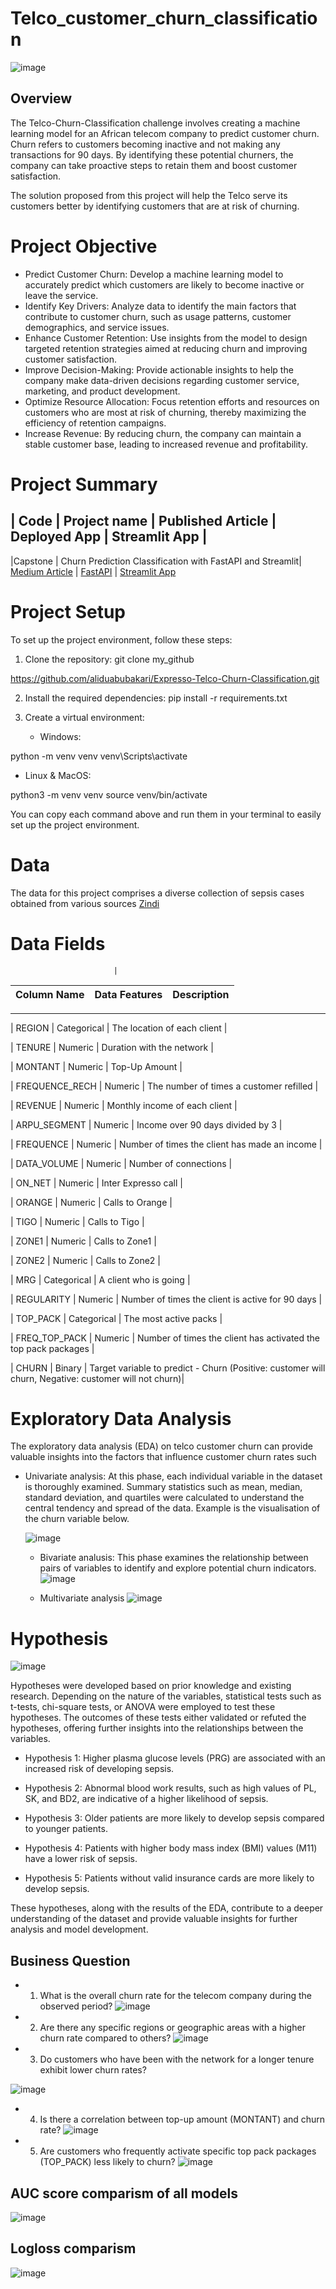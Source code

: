 # Telco_customer_churn_classification
![image](https://github.com/user-attachments/assets/d8a48d46-7a15-4aa4-ab4b-12067e237113)


## Overview
The Telco-Churn-Classification challenge involves creating a machine learning model for an African telecom company to predict customer churn. Churn refers to customers becoming inactive and not making any transactions for 90 days. By identifying these potential churners, the company can take proactive steps to retain them and boost customer satisfaction.

The solution proposed from this project will help the Telco serve its customers better by identifying customers that are at risk of churning.

# Project Objective 
* Predict Customer Churn: Develop a machine learning model to accurately predict which customers are likely to become inactive or leave the service.
* Identify Key Drivers: Analyze data to identify the main factors that contribute to customer churn, such as usage patterns, customer demographics, and service issues.
* Enhance Customer Retention: Use insights from the model to design targeted retention strategies aimed at reducing churn and improving customer satisfaction.
* Improve Decision-Making: Provide actionable insights to help the company make data-driven decisions regarding customer service, marketing, and product development.
* Optimize Resource Allocation: Focus retention efforts and resources on customers who are most at risk of churning, thereby maximizing the efficiency of retention campaigns.
* Increase Revenue: By reducing churn, the company can maintain a stable customer base, leading to increased revenue and profitability.

# Project Summary
|  Code   |  Project name                                             |  Published Article |  Deployed App                                                      | Streamlit App                                  |
-----------------------------------------------------------------------------------------------------------------------------------------------------------------------------------------------------------------
|Capstone | Churn Prediction Classification with FastAPI and Streamlit| [Medium Article](---)     |  [FastAPI](https://abubakari-expresso-churn-prediction-fastapi.hf.space/docs) | [Streamlit App](https://abubakari-expresso-churn-prediction-streamlit.hf.space/)

# Project Setup
To set up the project environment, follow these steps:

1. Clone the repository:
git clone my_github

https://github.com/aliduabubakari/Expresso-Telco-Churn-Classification.git

2. Install the required dependencies:
pip install -r requirements.txt

3. Create a virtual environment:
   * Windows:

python -m venv venv
venv\Scripts\activate
   * Linux & MacOS:

python3 -m venv venv
source venv/bin/activate

You can copy each command above and run them in your terminal to easily set up the project environment.

# Data

The data for this project comprises a diverse collection of sepsis cases obtained from various sources [Zindi](https://zindi.africa/competitions/customer-churn-prediction-challenge-for-azubian)

# Data Fields

                           |
|   Column Name   |  Data Features  |	Description                                                                                            |
|:----------------|:---------------:|:-------------------------------------------------------------------------------------------------------|
---------------------------------------------------------------------------------------------------------------------------------------------
| REGION          | 	Categorical	  |    The location of each client                                                                         |

| TENURE	        |   Numeric	      |    Duration with the network                                                                           |

| MONTANT         |   Numeric	      |    Top-Up Amount                                                                                       |

| FREQUENCE_RECH	|   Numeric	      |    The number of times a customer refilled                                                             |

| REVENUE	        |   Numeric	      |    Monthly income of each client                                                                       |

| ARPU_SEGMENT	  |   Numeric	      |    Income over 90 days divided by 3                                                                    |

| FREQUENCE       |   Numeric	      |    Number of times the client has made an income                                                       |

|  DATA_VOLUME	  |   Numeric	      |    Number of connections                                                                               |

|  ON_NET	        |   Numeric	      |    Inter Expresso call                                                                                 |

|  ORANGE	        |   Numeric	      |    Calls to Orange                                                                                     |

|  TIGO	          |   Numeric	      |    Calls to Tigo                                                                                       |

|  ZONE1	        |   Numeric	      |    Calls to Zone1                                                                                      |

|  ZONE2          |   Numeric       |    Calls to Zone2                                                                                      |

|  MRG	          |   Categorical	  |    A client who is going                                                                               |

|  REGULARITY	    |   Numeric	      |    Number of times the client is active for 90 days                                                    |

|  TOP_PACK       | 	Categorical   |    The most active packs                                                                               |

|  FREQ_TOP_PACK  |   Numeric	      |    Number of times the client has activated the top pack packages                                      |

|  CHURN	        |   Binary	      |   Target variable to predict - Churn (Positive: customer will churn, Negative: customer will not churn)|



# Exploratory Data Analysis
The exploratory data analysis (EDA) on telco customer churn can provide valuable insights into the factors that influence customer churn rates such 

* Univariate analysis: At this phase, each individual variable in the dataset is thoroughly examined. Summary statistics such as mean, median, standard deviation, and quartiles were calculated to understand the central tendency and spread of the data.
  Example is the visualisation of the churn variable below.

  ![image](https://github.com/user-attachments/assets/7cae1def-41b9-4481-a64c-5fc585d1274a)


  * Bivariate analusis: This phase examines the relationship between pairs of variables to identify and explore potential churn indicators.
  ![image](https://github.com/user-attachments/assets/e719ac7c-7f50-41e3-8d5a-82e1e61c1319)


  * Multivariate analysis
 ![image](https://github.com/user-attachments/assets/f063365c-aae1-467e-ad33-dca9d96b8756)


# Hypothesis
![image](https://github.com/user-attachments/assets/c52ffc5e-3544-48c9-84b1-b4030a365986)

Hypotheses were developed based on prior knowledge and existing research. Depending on the nature of the variables, statistical tests such as t-tests, chi-square tests, or ANOVA were employed to test these hypotheses. The outcomes of these tests either validated or refuted the hypotheses, offering further insights into the relationships between the variables.

* Hypothesis 1: Higher plasma glucose levels (PRG) are associated with an increased risk of developing sepsis.

* Hypothesis 2: Abnormal blood work results, such as high values of PL, SK, and BD2, are indicative of a higher likelihood of sepsis.

* Hypothesis 3: Older patients are more likely to develop sepsis compared to younger patients.

* Hypothesis 4: Patients with higher body mass index (BMI) values (M11) have a lower risk of sepsis.

* Hypothesis 5: Patients without valid insurance cards are more likely to develop sepsis.

These hypotheses, along with the results of the EDA, contribute to a deeper understanding of the dataset and provide valuable insights for further analysis and model development.

## Business Question
 *  1. What is the overall churn rate for the telecom company during the observed period?
![image](https://github.com/user-attachments/assets/24967b33-6986-4467-8730-82f51364cf2c)


 *  2. Are there any specific regions or geographic areas with a higher churn rate compared to others?
![image](https://github.com/user-attachments/assets/a19c0660-53e5-4fce-b302-d7409801f314)

 *  3. Do customers who have been with the network for a longer tenure exhibit lower churn rates?
    
![image](https://github.com/user-attachments/assets/84dc8478-140f-4f74-85ad-88280307e54a)

 *  4. Is there a correlation between top-up amount (MONTANT) and churn rate?
![image](https://github.com/user-attachments/assets/9b39a1b9-2e02-4910-b11f-baceb1f4feba)

 *  5. Are customers who frequently activate specific top pack packages (TOP_PACK) less likely to churn?
 ![image](https://github.com/user-attachments/assets/c8149bc8-4ee9-448b-a25d-33bec3e5fbb5)

## AUC score comparism of all models
![image](https://github.com/user-attachments/assets/004c2555-23db-4f10-a2df-02b1b30abf33)

## Logloss comparism
![image](https://github.com/user-attachments/assets/fc587fe3-b03f-46ce-a3cb-167e0a271ef1)

